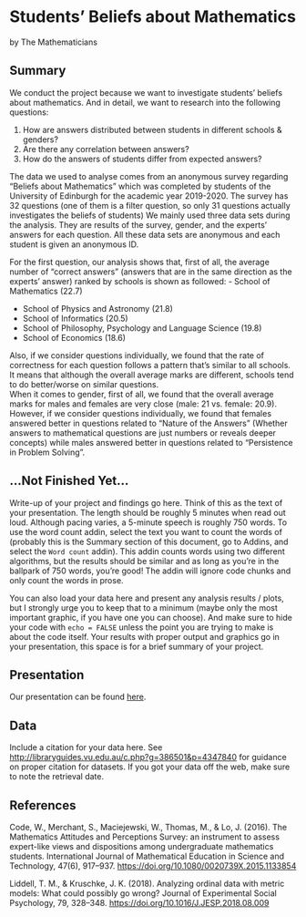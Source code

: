 Students’ Beliefs about Mathematics
================
by The Mathematicians

## Summary

We conduct the project because we want to investigate students’ beliefs
about mathematics. And in detail, we want to research into the following
questions:  
1. How are answers distributed between students in different schools &
genders?  
2. Are there any correlation between answers?  
3. How do the answers of students differ from expected answers?

The data we used to analyse comes from an anonymous survey regarding
“Beliefs about Mathematics” which was completed by students of the
University of Edinburgh for the academic year 2019-2020. The survey has
32 questions (one of them is a filter question, so only 31 questions
actually investigates the beliefs of students) We mainly used three data
sets during the analysis. They are results of the survey, gender, and
the experts’ answers for each question. All these data sets are
anonymous and each student is given an anonymous ID.

For the first question, our analysis shows that, first of all, the
average number of “correct answers” (answers that are in the same
direction as the experts’ answer) ranked by schools is shown as
followed: - School of Mathematics (22.7)  
- School of Physics and Astronomy (21.8)  
- School of Informatics (20.5)  
- School of Philosophy, Psychology and Language Science (19.8)  
- School of Economics (18.6)

Also, if we consider questions individually, we found that the rate of
correctness for each question follows a pattern that’s similar to all
schools. It means that although the overall average marks are different,
schools tend to do better/worse on similar questions.  
When it comes to gender, first of all, we found that the overall average
marks for males and females are very close (male: 21 vs. female: 20.9).
However, if we consider questions individually, we found that females
answered better in questions related to “Nature of the Answers” (Whether
answers to mathematical questions are just numbers or reveals deeper
concepts) while males answered better in questions related to
“Persistence in Problem Solving”.

## …Not Finished Yet…

Write-up of your project and findings go here. Think of this as the text
of your presentation. The length should be roughly 5 minutes when read
out loud. Although pacing varies, a 5-minute speech is roughly 750
words. To use the word count addin, select the text you want to count
the words of (probably this is the Summary section of this document, go
to Addins, and select the `Word count` addin). This addin counts words
using two different algorithms, but the results should be similar and as
long as you’re in the ballpark of 750 words, you’re good! The addin will
ignore code chunks and only count the words in prose.

You can also load your data here and present any analysis results /
plots, but I strongly urge you to keep that to a minimum (maybe only the
most important graphic, if you have one you can choose). And make sure
to hide your code with `echo = FALSE` unless the point you are trying to
make is about the code itself. Your results with proper output and
graphics go in your presentation, this space is for a brief summary of
your project.

## Presentation

Our presentation can be found [here](presentation/presentation.html).

## Data

Include a citation for your data here. See
<http://libraryguides.vu.edu.au/c.php?g=386501&p=4347840> for guidance
on proper citation for datasets. If you got your data off the web, make
sure to note the retrieval date.

## References

Code, W., Merchant, S., Maciejewski, W., Thomas, M., & Lo, J. (2016).
The Mathematics Attitudes and Perceptions Survey: an instrument to
assess expert-like views and dispositions among undergraduate
mathematics students. International Journal of Mathematical Education in
Science and Technology, 47(6), 917–937.
<https://doi.org/10.1080/0020739X.2015.1133854>

Liddell, T. M., & Kruschke, J. K. (2018). Analyzing ordinal data with
metric models: What could possibly go wrong? Journal of Experimental
Social Psychology, 79, 328–348.
<https://doi.org/10.1016/J.JESP.2018.08.009>
